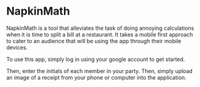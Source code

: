 # NapkinMath

NapkinMath is a tool that alleviates the task of doing annoying calculations when it is time to split a bill at a restaurant.
It takes a mobile first approach to cater to an audience that will be using the app through their mobile devices.

To use this app, simply log in using your google account to get started.

Then, enter the initials of each member in your party. Then, simply upload an image of a receipt from your phone or computer into the application.

